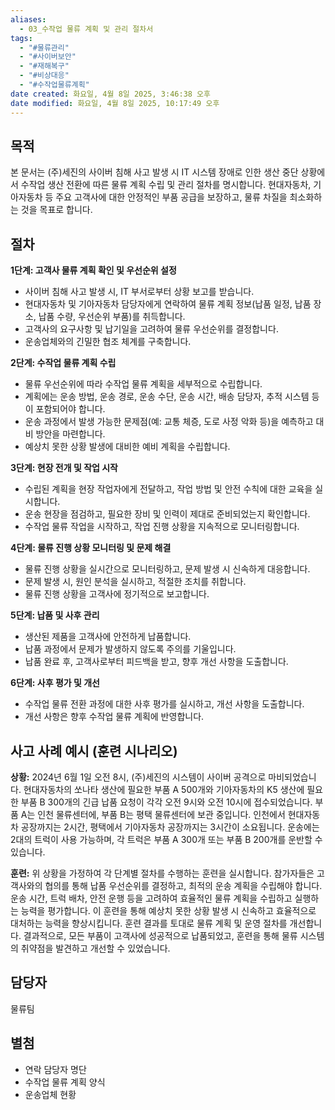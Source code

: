 ```yaml
---
aliases:
  - 03_수작업 물류 계획 및 관리 절차서
tags:
  - "#물류관리"
  - "#사이버보안"
  - "#재해복구"
  - "#비상대응"
  - "#수작업물류계획"
date created: 화요일, 4월 8일 2025, 3:46:38 오후
date modified: 화요일, 4월 8일 2025, 10:17:49 오후
---
```



## 목적

본 문서는 (주)세진의 사이버 침해 사고 발생 시 IT 시스템 장애로 인한 생산 중단 상황에서 수작업 생산 전환에 따른 물류 계획 수립 및 관리 절차를 명시합니다. 현대자동차, 기아자동차 등 주요 고객사에 대한 안정적인 부품 공급을 보장하고, 물류 차질을 최소화하는 것을 목표로 합니다.


## 절차

**1단계: 고객사 물류 계획 확인 및 우선순위 설정**

* 사이버 침해 사고 발생 시, IT 부서로부터 상황 보고를 받습니다.
* 현대자동차 및 기아자동차 담당자에게 연락하여 물류 계획 정보(납품 일정, 납품 장소, 납품 수량, 우선순위 부품)를 취득합니다.
* 고객사의 요구사항 및 납기일을 고려하여 물류 우선순위를 결정합니다.
* 운송업체와의 긴밀한 협조 체계를 구축합니다.

**2단계: 수작업 물류 계획 수립**

* 물류 우선순위에 따라 수작업 물류 계획을 세부적으로 수립합니다.
* 계획에는 운송 방법, 운송 경로, 운송 수단, 운송 시간, 배송 담당자, 추적 시스템 등이 포함되어야 합니다.
* 운송 과정에서 발생 가능한 문제점(예: 교통 체증, 도로 사정 악화 등)을 예측하고 대비 방안을 마련합니다.
* 예상치 못한 상황 발생에 대비한 예비 계획을 수립합니다.

**3단계: 현장 전개 및 작업 시작**

* 수립된 계획을 현장 작업자에게 전달하고, 작업 방법 및 안전 수칙에 대한 교육을 실시합니다.
* 운송 현장을 점검하고, 필요한 장비 및 인력이 제대로 준비되었는지 확인합니다.
* 수작업 물류 작업을 시작하고, 작업 진행 상황을 지속적으로 모니터링합니다.

**4단계: 물류 진행 상황 모니터링 및 문제 해결**

* 물류 진행 상황을 실시간으로 모니터링하고, 문제 발생 시 신속하게 대응합니다.
* 문제 발생 시, 원인 분석을 실시하고, 적절한 조치를 취합니다.
* 물류 진행 상황을 고객사에 정기적으로 보고합니다.

**5단계: 납품 및 사후 관리**

* 생산된 제품을 고객사에 안전하게 납품합니다.
* 납품 과정에서 문제가 발생하지 않도록 주의를 기울입니다.
* 납품 완료 후, 고객사로부터 피드백을 받고, 향후 개선 사항을 도출합니다.

**6단계: 사후 평가 및 개선**

* 수작업 물류 전환 과정에 대한 사후 평가를 실시하고, 개선 사항을 도출합니다.
* 개선 사항은 향후 수작업 물류 계획에 반영합니다.


## 사고 사례 예시 (훈련 시나리오)

**상황:** 2024년 6월 1일 오전 8시, (주)세진의 시스템이 사이버 공격으로 마비되었습니다.  현대자동차의 쏘나타 생산에 필요한 부품 A 500개와 기아자동차의 K5 생산에 필요한 부품 B 300개의 긴급 납품 요청이 각각 오전 9시와 오전 10시에 접수되었습니다. 부품 A는 인천 물류센터에, 부품 B는 평택 물류센터에 보관 중입니다.  인천에서 현대자동차 공장까지는 2시간, 평택에서 기아자동차 공장까지는 3시간이 소요됩니다.  운송에는 2대의 트럭이 사용 가능하며, 각 트럭은 부품 A 300개 또는 부품 B 200개를 운반할 수 있습니다.

**훈련:** 위 상황을 가정하여 각 단계별 절차를 수행하는 훈련을 실시합니다.  참가자들은 고객사와의 협의를 통해 납품 우선순위를 결정하고,  최적의 운송 계획을 수립해야 합니다.  운송 시간,  트럭 배차,  안전 운행 등을 고려하여 효율적인 물류 계획을 수립하고 실행하는 능력을 평가합니다.  이 훈련을 통해  예상치 못한 상황 발생 시 신속하고 효율적으로 대처하는 능력을 향상시킵니다.  훈련 결과를 토대로  물류 계획 및 운영 절차를 개선합니다.  결과적으로, 모든 부품이 고객사에 성공적으로 납품되었고,  훈련을 통해 물류 시스템의 취약점을 발견하고 개선할 수 있었습니다.


## 담당자

물류팀

## 별첨

* 연락 담당자 명단
* 수작업 물류 계획 양식
* 운송업체 현황